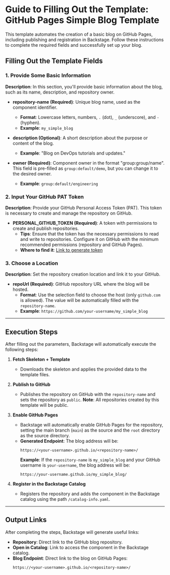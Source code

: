 # **Guide to Filling Out the Template: GitHub Pages Simple Blog Template**

This template automates the creation of a basic blog on GitHub Pages, including publishing and registration in Backstage. Follow these instructions to complete the required fields and successfully set up your blog.

## **Filling Out the Template Fields**

### 1. **Provide Some Basic Information**
   **Description**: In this section, you'll provide basic information about the blog, such as its name, description, and repository owner.

   - **repository-name (Required)**: Unique blog name, used as the component identifier.
     - **Format**: Lowercase letters, numbers, `.` (dot), `_` (underscore), and `-` (hyphen).
     - **Example**: `my_simple_blog`

   - **description (Optional)**: A short description about the purpose or content of the blog.
     - **Example**: "Blog on DevOps tutorials and updates."

   - **owner (Required)**: Component owner in the format "group:group/name". This field is pre-filled as `group:default/demo`, but you can change it to the desired owner.
     - **Example**: `group:default/engineering`

### 2. **Input Your GitHub PAT Token**
   **Description**: Provide your GitHub Personal Access Token (PAT). This token is necessary to create and manage the repository on GitHub.

   - **PERSONAL_GITHUB_TOKEN (Required)**: A token with permissions to create and publish repositories.
     - **Tips**: Ensure that the token has the necessary permissions to read and write to repositories. Configure it on GitHub with the minimum recommended permissions (repository and GitHub Pages).
     - **Where to find it**: [Link to generate token](https://github.com/settings/tokens)

### 3. **Choose a Location**
   **Description**: Set the repository creation location and link it to your GitHub.

   - **repoUrl (Required)**: GitHub repository URL where the blog will be hosted.
     - **Format**: Use the selection field to choose the host (only `github.com` is allowed). The value will be automatically filled with the `repository-name`.
     - **Example**: `https://github.com/your-username/my_simple_blog`

---

## **Execution Steps**

After filling out the parameters, Backstage will automatically execute the following steps:

1. **Fetch Skeleton + Template**
   - Downloads the skeleton and applies the provided data to the template files.

2. **Publish to GitHub**
   - Publishes the repository on GitHub with the `repository-name` and sets the repository as `public`. **Note**: All repositories created by this template will be public.

3. **Enable GitHub Pages**
   - Backstage will automatically enable GitHub Pages for the repository, setting the main branch (`main`) as the source and the `root` directory as the source directory.
   - **Generated Endpoint**: The blog address will be:
     ```
     https://<your-username>.github.io/<repository-name>/
     ```
     **Example**: If the `repository-name` is `my_simple_blog` and your GitHub username is `your-username`, the blog address will be:
     ```
     https://your-username.github.io/my_simple_blog/
     ```

4. **Register in the Backstage Catalog**
   - Registers the repository and adds the component in the Backstage catalog using the path `/catalog-info.yaml`.

---

## **Output Links**

After completing the steps, Backstage will generate useful links:

- **Repository**: Direct link to the GitHub blog repository.
- **Open in Catalog**: Link to access the component in the Backstage catalog.
- **Blog Endpoint**: Direct link to the blog on GitHub Pages:
  ```
  https://<your-username>.github.io/<repository-name>/
  ```
